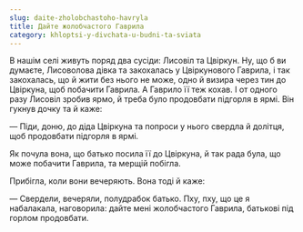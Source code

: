 ```yaml
---
slug: daite-zholobchastoho-havryla
title: Дайте жолобчастого Гаврила
category: khloptsi-y-divchata-u-budni-ta-sviata
---
```

В нашім селі живуть поряд два сусіди: Лисовіл та Цвіркун. Ну, що б ви думаєте, Лисоволова дівка та закохалась у Цвіркунового Гаврила, і так закохалась, що й жити без нього не може, одно й визира через тин до Цвіркуна, щоб побачити Гаврила. А Гаврило її теж кохав. І от одного разу Лисовіл зробив ярмо, й треба було продовбати підгорля в ярмі. Він гукнув дочку та й каже:

— Піди, доню, до діда Цвіркуна та попроси у нього свердла й долітця, щоб продовбати підгорля в ярмі.

Як почула вона, що батько посила її до Цвіркуна, й так рада була, що може побачити Гаврила, та мерщій побігла.

Прибігла, коли вони вечеряють. Вона тоді й каже:

— Свердели, вечеряли, полудрабок батько. Пху, пху, що це я набалакала, наговорила: дайте мені жолобчастого Гаврила, батькові під горлом продовбати.
